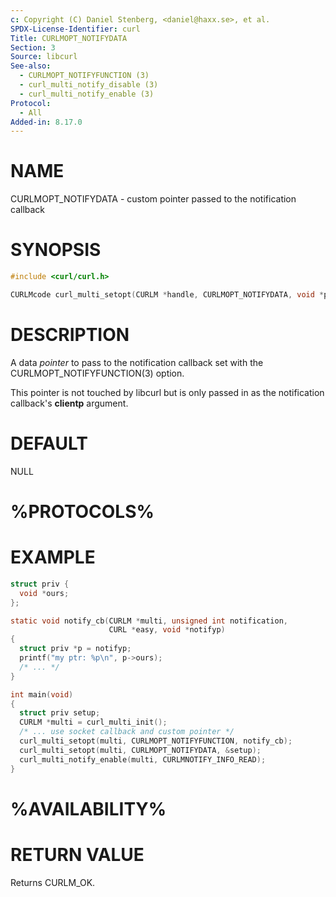 ```yaml
---
c: Copyright (C) Daniel Stenberg, <daniel@haxx.se>, et al.
SPDX-License-Identifier: curl
Title: CURLMOPT_NOTIFYDATA
Section: 3
Source: libcurl
See-also:
  - CURLMOPT_NOTIFYFUNCTION (3)
  - curl_multi_notify_disable (3)
  - curl_multi_notify_enable (3)
Protocol:
  - All
Added-in: 8.17.0
---
```


# NAME

CURLMOPT_NOTIFYDATA - custom pointer passed to the notification callback

# SYNOPSIS

~~~c
#include <curl/curl.h>

CURLMcode curl_multi_setopt(CURLM *handle, CURLMOPT_NOTIFYDATA, void *pointer);
~~~

# DESCRIPTION

A data *pointer* to pass to the notification callback set with the
CURLMOPT_NOTIFYFUNCTION(3) option.

This pointer is not touched by libcurl but is only passed in as the
notification callback's **clientp** argument.

# DEFAULT

NULL

# %PROTOCOLS%

# EXAMPLE

~~~c
struct priv {
  void *ours;
};

static void notify_cb(CURLM *multi, unsigned int notification,
                      CURL *easy, void *notifyp)
{
  struct priv *p = notifyp;
  printf("my ptr: %p\n", p->ours);
  /* ... */
}

int main(void)
{
  struct priv setup;
  CURLM *multi = curl_multi_init();
  /* ... use socket callback and custom pointer */
  curl_multi_setopt(multi, CURLMOPT_NOTIFYFUNCTION, notify_cb);
  curl_multi_setopt(multi, CURLMOPT_NOTIFYDATA, &setup);
  curl_multi_notify_enable(multi, CURLMNOTIFY_INFO_READ);
}
~~~

# %AVAILABILITY%

# RETURN VALUE

Returns CURLM_OK.
